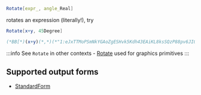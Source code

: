 ```mathematica
Rotate[expr_, angle_Real]
```

rotates an expression (literally!), try

```mathematica
Rotate[x+y, 45Degree]
```

```mathematica @
(*BB[*)(x+y)(*,*)(*"1:eJxTTMoPSmNkYGAoZgESHvk5Kdh43EAiKL8ksSQzP88pv6JIQtcl5LfiS3sAg3IPAA=="*)(*]BB*)
```

:::info
See `Rotate` in other contexts - [Rotate](frontend/Reference/Graphics/Rotate.md) used for graphics primitives
:::

## Supported output forms
- [StandardForm](frontend/Reference/Decorations/StandardForm.md)
